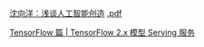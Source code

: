[沈向洋：浅谈人工智能创造](https://event.baai.ac.cn/play/89)  [.pdf](data/static_pages/pdf/1.pdf) 

[TensorFlow 篇 | TensorFlow 2.x 模型 Serving 服务](https://flashgene.com/archives/154963.html)

